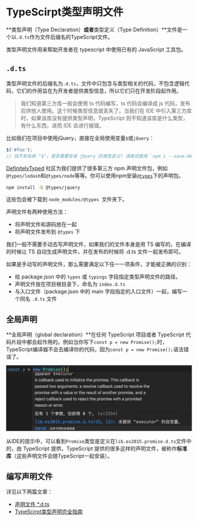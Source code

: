 # TypeScirpt类型声明文件

**类型声明（Type Declaration）**或者**类型定义（Type Definition）**文件是一个以`.d.ts`作为文件后缀名的TypeScript文件。

类型声明文件用来帮助开发者在 typescript 中使用已有的 JavaScript 工具包。

## `.d.ts`

类型声明文件的后缀名为`.d.ts`，文件中只包含与类型相关的代码，不包含逻辑代码，它们的作用旨在为开发者提供类型信息，所以它们只在开发阶段起作用。

> 我们知道第三方库一般会使用 ts 代码编写，ts 代码会编译成 js 代码，发布后供他人使用。这个时候类型信息就丢失了。当我们在 IDE 中引入第三方库时，如果该库没有提供类型声明，TypeScript 则不知道该库是什么类型，有什么东西，进而 IDE 会进行报错。

比如我们在项目中使用jQuery，直接在全局使用变量`$`或`jQuery`：

```ts
$('#foo');
// 找不到名称 "$"。是否需要安装 jQuery 的类型定义? 请尝试使用 `npm i --save-dev @types/jquery`。ts(2581)
```

[DefinitelyTyped](https://github.com/DefinitelyTyped/DefinitelyTyped) 社区为我们提供了很多第三方 npm 声明文件包，例如`@types/lodash`和`@types/node`等等。你可以使用npm安装[`@types`](https://www.npmjs.com/org/types)下的声明包。

```bash
npm install -D @types/jquery
```

这些包会被下载到 `node_modules/@types `文件夹下。

声明文件有两种使用方法：

* 将声明文件和源码放在一起
* 将声明文件发布到 `@types` 下

我们一般不需要手动去写声明文件，如果我们的文件本身是用 TS 编写的，在编译的时候让 TS 自动生成声明文件，并在发布的时候将 .d.ts  文件一起发布即可。

如果是手动写的声明文件，那么需要满足以下任一一项条件，才能被正确的识别：

- 给 package.json 中的 `types` 或 `typings` 字段指定类型声明文件的路径。
- 声明文件放在项目根目录下，命名为 `index.d.ts`
- 与入口文件（package.json 中的 main 字段指定的入口文件）一起，编写一个同名 `.d.ts` 文件

## 全局声明

**全局声明（global declaration）**在任何 TypeScript 项目或者 TypeScript 代码片段中都会起作用的。例如当你写下`const p = new Promise();`时，TypeScript编译器不会去编译你的代码，因为`const p = new Promise();`语法错误了。

![err](./imgs/err.png)

从IDE的提示中，可以看到`Promise`类型是定义在`lib.es2015.promise.d.ts`文件中的，由 TypeScript 提供，TypeScript 提供的很多这样的声明文件，被称作**标准库**（这些声明文件会随TypeScript一起安装）。

## 编写声明文件

详见以下两篇文章：

* [声明文件 *.d.ts](https://drylint.com/Typescript/%E5%A3%B0%E6%98%8E%E6%96%87%E4%BB%B6.d.ts.html#%E5%A3%B0%E6%98%8E%E6%96%87%E4%BB%B6-d-ts)
* [TypeScirpt类型声明完全指南](https://www.pengfeixc.com/blogs/javascript/typescript-declarations)

